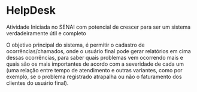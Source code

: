 # HelpDesk
Atividade Iniciada no SENAI com potencial de crescer para ser um sistema verdadeiramente útil e completo

O objetivo principal do sistema, é permitir o cadastro de ocorrências/chamados, onde o usuário final pode gerar relatórios em cima dessas ocorrências, para saber quais problemas vem ocorrendo mais e quais são os mais importantes de acordo com a severidade de cada um (uma relação entre tempo de atendimento e outras variantes, como por exemplo, se o problema registrado atrapalha ou não o faturamento dos clientes do usuário final).

